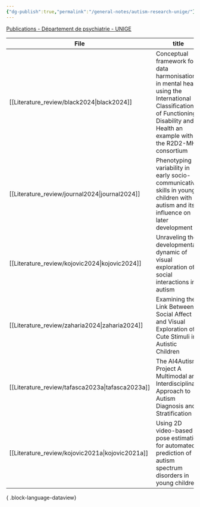 ```yaml
---
{"dg-publish":true,"permalink":"/general-notes/autism-research-unige/"}
---
```




[Publications - Département de psychiatrie - UNIGE](https://www.unige.ch/medecine/psyat/groupes-de-recherche/1033schaer/publications)

| File                                                | title                                                                                                                                                                            | published | journal                                       | Paper_type      | DOI                                                                                                   |
| --------------------------------------------------- | -------------------------------------------------------------------------------------------------------------------------------------------------------------------------------- | --------- | --------------------------------------------- | --------------- | ----------------------------------------------------------------------------------------------------- |
| [[Literature_review/black2024\|black2024]]       | Conceptual framework for data harmonisation in mental health using the International Classification of Functioning, Disability and Health an example with the R2D2-MH consortium | 2024      | BMJ Ment Health                               | journalArticle  | <ul><li>https://www.doi.org/10.1136/bmjment-2024-301283</li><li>10.1136/bmjment-2024-301283</li></ul> |
| [[Literature_review/journal2024\|journal2024]]   | Phenotyping variability in early socio-communicative skills in young children with autism and its influence on later development                                                 | 2024      | Autism Research                               | journalArticle  | <ul><li>https://www.doi.org/10.1002/aur.3188</li><li>10.1002/aur.3188</li></ul>                       |
| [[Literature_review/kojovic2024\|kojovic2024]]   | Unraveling the developmental dynamic of visual exploration of social interactions in autism                                                                                      | 2024      | eLife                                         | journalArticle  | <ul><li>https://www.doi.org/10.7554/eLife.85623</li><li>10.7554/eLife.85623</li></ul>                 |
| [[Literature_review/zaharia2024\|zaharia2024]]   | Examining the Link Between Social Affect and Visual Exploration of Cute Stimuli in Autistic Children                                                                             | 2024      | Journal of Autism and Developmental Disorders | journalArticle  | <ul><li>https://www.doi.org/10.1007/s10803-024-06504-1</li><li>10.1007/s10803-024-06504-1</li></ul>   |
| [[Literature_review/tafasca2023a\|tafasca2023a]] | The AI4Autism Project A Multimodal and Interdisciplinary Approach to Autism Diagnosis and Stratification                                                                         | 2023      | \-                                            | conferencePaper | <ul><li>https://www.doi.org/10.1145/3610661.3616239</li><li>10.1145/3610661.3616239</li></ul>         |
| [[Literature_review/kojovic2021a\|kojovic2021a]] | Using 2D video-based pose estimation for automated prediction of autism spectrum disorders in young children                                                                     | 2021      | Scientific Reports                            | journalArticle  | <ul><li>https://www.doi.org/10.1038/s41598-021-94378-z</li><li>10.1038/s41598-021-94378-z</li></ul>   |

{ .block-language-dataview}
